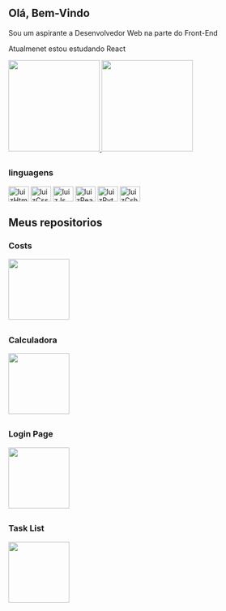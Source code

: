 <div>
   <h2>Olá, Bem-Vindo</h2>
   <p>Sou um aspirante a Desenvolvedor Web na parte do Front-End</p>
   <p>Atualmenet estou estudando React</p>
</div>
<div>
   <a href="https://github.com/luizlfsr"><img height="180em" src="https://github-readme-stats.vercel.app/api?username=luizlfsr&show_icons=true&theme=dracula&hide_border=true">
   <img height="180em" src="https://github-readme-stats.vercel.app/api/top-langs/?username=luizlfsr&layout=compact&theme=dracula&hide_border=true"></a>
</div>

##

<div>
   <h3>linguagens</h3>
   <img align="center" alt="luizHtml5" height="30" width="40" src="https://cdn.jsdelivr.net/gh/devicons/devicon/icons/html5/html5-original.svg" />
   <img align="center" alt="luizCss3" height="30" width="40" src="https://cdn.jsdelivr.net/gh/devicons/devicon/icons/css3/css3-original.svg" />
   <img align="center" alt="luizJs" height="30" width="40" src="https://cdn.jsdelivr.net/gh/devicons/devicon/icons/javascript/javascript-original.svg" />
   <img align="center" alt="luizReact" height="30" width="40" src="https://cdn.jsdelivr.net/gh/devicons/devicon/icons/react/react-original.svg" />
   <img align="center" alt="luizPython" height="30" width="40" src="https://cdn.jsdelivr.net/gh/devicons/devicon/icons/python/python-original.svg" />
   <img align="center" alt="luizCsharp" height="30" width="40" src="https://cdn.jsdelivr.net/gh/devicons/devicon/icons/csharp/csharp-original.svg" />
   
</div>
<div>
   <h2>Meus repositorios</h2>
   <div>
      <h3>Costs</h3>
      <a href="https://github.com/luizlfsr/Costs"><img height="120em" src="https://github-readme-stats.vercel.app/api/pin/?username=luizlfsr&theme=dracula&repo=Costs&hide_border=true"></a>

##
      
   </div>
   <div>
      <h3>Calculadora</h3>
      <a href="https://github.com/luizlfsr/calculadora"><img height="120em" src="https://github-readme-stats.vercel.app/api/pin/?username=luizlfsr&theme=dracula&repo=calculadora&hide_border=true"></a>

##
      
   </div>
   <div>
      <h3>Login Page</h3>
      <a href="https://github.com/luizlfsr/login-page"><img height="120em" src="https://github-readme-stats.vercel.app/api/pin/?username=luizlfsr&theme=dracula&repo=login-page&hide_border=true"></a>

##
      
   </div>
   <div>
      <h3>Task List</h3>
      <a href="https://github.com/luizlfsr/TaskList"><img height="120em" src="https://github-readme-stats.vercel.app/api/pin/?username=luizlfsr&theme=dracula&repo=TaskList&hide_border=true"></a>

##
      
   </div>
   

</div>

